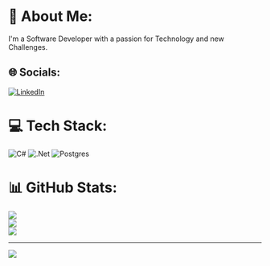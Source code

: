 # 💫 About Me:
I'm a Software Developer with a passion for Technology and new Challenges.


## 🌐 Socials:
[![LinkedIn](https://img.shields.io/badge/LinkedIn-%230077B5.svg?logo=linkedin&logoColor=white)](https://linkedin.com/in/mizael-neves-92613263/) 

# 💻 Tech Stack:
![C#](https://img.shields.io/badge/c%23-%23239120.svg?style=for-the-badge&logo=c-sharp&logoColor=white) ![.Net](https://img.shields.io/badge/.NET-5C2D91?style=for-the-badge&logo=.net&logoColor=white) ![Postgres](https://img.shields.io/badge/postgres-%23316192.svg?style=for-the-badge&logo=postgresql&logoColor=white)
# 📊 GitHub Stats:
![](https://github-readme-stats.vercel.app/api?username=MizaelNeves&theme=vision-friendly-dark&hide_border=true&include_all_commits=false&count_private=false)<br/>
![](https://github-readme-streak-stats.herokuapp.com/?user=MizaelNeves&theme=vision-friendly-dark&hide_border=true)<br/>
![](https://github-readme-stats.vercel.app/api/top-langs/?username=MizaelNeves&theme=vision-friendly-dark&hide_border=true&include_all_commits=false&count_private=false&layout=compact)

---
[![](https://visitcount.itsvg.in/api?id=MizaelNeves&icon=5&color=1)](https://visitcount.itsvg.in)

<!-- Proudly created with GPRM ( https://gprm.itsvg.in ) -->

